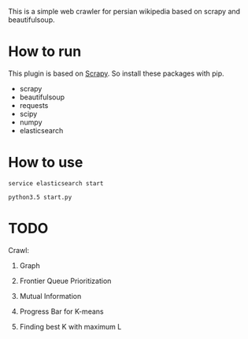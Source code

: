 This is a simple web crawler for persian wikipedia based on scrapy and beautifulsoup.

How to run
=========

This plugin is based on [Scrapy](#). So install these packages with pip.

  * scrapy
  * beautifulsoup
  * requests
  * scipy
  * numpy
  * elasticsearch

How to use
=========

`service elasticsearch start`

`python3.5 start.py` 

TODO
=========

Crawl:

1. Graph

2. Frontier Queue Prioritization

3. Mutual Information

4. Progress Bar for K-means

5. Finding best K with maximum L